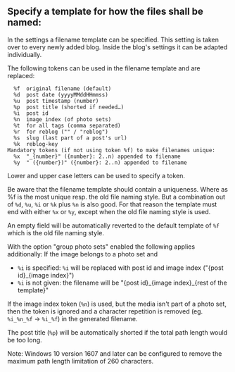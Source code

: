 ## Specify a template for how the files shall be named:

In the settings a filename template can be specified. This setting is taken over to every newly added blog. Inside the blog's settings it can be adapted individually.

The following tokens can be used in the filename template and are replaced:
```
  %f  original filename (default)
  %d  post date (yyyyMMddHHmmss)
  %u  post timestamp (number)
  %p  post title (shorted if needed…)
  %i  post id
  %n  image index (of photo sets)
  %t  for all tags (comma separated)
  %r  for reblog ("" / "reblog")
  %s  slug (last part of a post's url)
  %k  reblog-key
Mandatory tokens (if not using token %f) to make filenames unique:
  %x  "_{number}" ({number}: 2..n) appended to filename
  %y  " ({number})" ({number}: 2..n) appended to filename
```
Lower and upper case letters can be used to specify a token.

Be aware that the filename template should contain a uniqueness. Where as %f is the most unique resp. the old file naming style. But a combination out of `%d`, `%u`, `%i` or `%k` plus `%n` is also good. For that reason the template must end with either `%x` or `%y`, except when the old file naming style is used.

An empty field will be automatically reverted to the default template of `%f` which is the old file naming style.

With the option "group photo sets" enabled the following applies additionally:
  If the image belongs to a photo set and
  * `%i` is specified: `%i` will be replaced with post id and image index ("{post id}\_{image index}")
  * `%i` is not given: the filename will be "{post id}\_{image index}\_{rest of the template}"

If the image index token (`%n`) is used, but the media isn't part of a photo set, then the token is ignored and a character repetition is removed (eg. `%i_%n_%f` -> `%i_%f`) in the generated filename.

The post title (`%p`) will be automatically shorted if the total path length would be too long.

Note: Windows 10 version 1607 and later can be configured to remove the maximum path length limitation of 260 characters.
